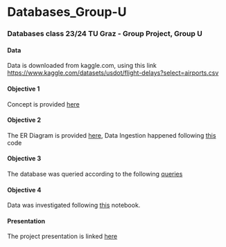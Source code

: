 # Databases_Group-U
### Databases class 23/24 TU Graz - Group Project, Group U
#### Data
Data is downloaded from kaggle.com, using this link https://www.kaggle.com/datasets/usdot/flight-delays?select=airports.csv

#### Objective 1
Concept is provided [here](example.txt)
#### Objective 2
The ER Diagram is provided [here](example.txt), Data Ingestion happened following [this](example.txt) code
#### Objective 3
The database was queried according to the following [queries](example.txt)
#### Objective 4
Data was investigated following [this](example.txt) notebook.
#### Presentation
The project presentation is linked [here](example.txt)

